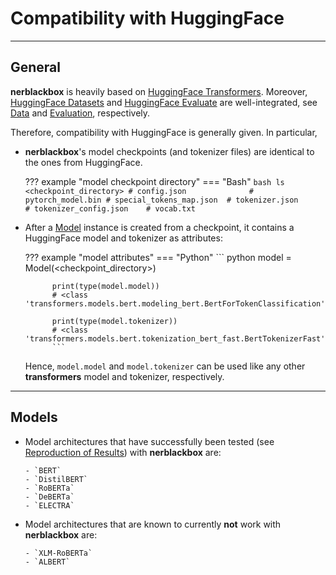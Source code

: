 # Compatibility with HuggingFace

--------
## General 

**nerblackbox** is heavily based on [HuggingFace Transformers](https://huggingface.co/transformers/). 
Moreover, [HuggingFace Datasets](https://huggingface.co/docs/datasets/index) and [HuggingFace Evaluate](https://huggingface.co/docs/evaluate/index) are well-integrated, 
see [Data](../../data/#huggingface-hf) and [Evaluation](../../evaluation), respectively.

Therefore, compatibility with HuggingFace is generally given.
In particular, 

- **nerblackbox**'s model checkpoints (and tokenizer files)  are identical to the ones from HuggingFace.

    ??? example "model checkpoint directory"
        === "Bash"
            ``` bash
            ls <checkpoint_directory>
            # config.json             
            # pytorch_model.bin
            # special_tokens_map.json 
            # tokenizer.json          
            # tokenizer_config.json   
            # vocab.txt
            ```

- After a [Model](../../python_api/model) instance is created from a checkpoint, it contains a HuggingFace model and tokenizer as attributes:

    ??? example "model attributes"
        === "Python"
            ``` python
            model = Model(<checkpoint_directory>)
            
            print(type(model.model))
            # <class 'transformers.models.bert.modeling_bert.BertForTokenClassification'>

            print(type(model.tokenizer))
            # <class 'transformers.models.bert.tokenization_bert_fast.BertTokenizerFast'>
            ```

    Hence, `model.model` and `model.tokenizer` can be used like any other **transformers** model and tokenizer, respectively.

---------
## Models

- Model architectures that have successfully been tested (see [Reproduction of Results](../reproduction_of_results)) with **nerblackbox** are:

      - `BERT`
      - `DistilBERT`
      - `RoBERTa`
      - `DeBERTa`
      - `ELECTRA`

- Model architectures that are known to currently **not** work with **nerblackbox** are:

      - `XLM-RoBERTa`
      - `ALBERT`



